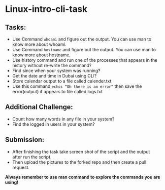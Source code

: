 # Linux-intro-cli-task


## Tasks:

-	Use Command ` whoami ` and figure out the output.
You can use man to know more about whoami.
-	Use Command ` hostname ` and figure out the output.
You can use man to know more about hostname.
-	Use history command and run one of the processes that appears in the history without re-write the command?
-	Find since when your system was running?
-	Get the date and time in Dubai using CLI?
-	Store calendar output to a file called calender.txt
-	Use this command ` echos “Oh there is an error” ` then save the error(output) if appears to file called logs.txt

## Additional Challenge:

-	Count how many words in any file in your system?
-	Find the logged in users in your system?

## Submission:

- After finishing the task take screen shot of the script and the output after run the script.
- Then upload the pictures to the forked repo and then create a pull request.



**Always remember to use man command to explore the commands you are using!**



